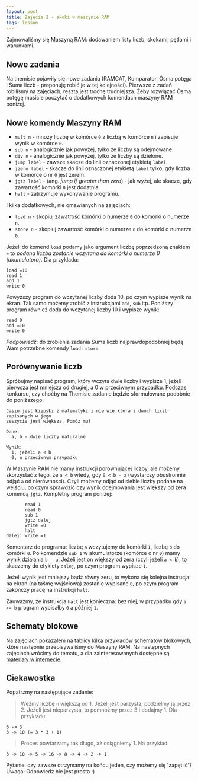 ```yaml
---
layout: post
title: Zajęcia 2 - skoki w maszynie RAM
tags: lesson
---
```


Zajmowaliśmy się Maszyną RAM: dodawaniem listy liczb, skokami, pętlami i
warunkami.

## Nowe zadania
Na themisie pojawiły się nowe zadania (RAMCAT, Komparator, Ósma potęga i Suma liczb -
proponuję robić je w tej kolejności). Pierwsze z zadań robiliśmy na
zajęciach, reszta jest trochę trudniejsza. Żeby rozwiązać Ósmą potęgę
musicie poczytać o dodatkowych komendach maszyny RAM poniżej.

## Nowe komendy Maszyny RAM
* `mult n` - mnoży liczbę w komórce `0` z liczbą w komórce `n` i zapisuje
  wynik w komórce `0`.
* `sub n` - analogicznie jak powyżej, tylko że liczby są odejmowane.
* `div n` - analogicznie jak powyżej, tylko że liczby są dzielone.
* `jump label` - zawsze skacze do linii oznaczonej etykietą `label`.
* `jzero label` - skacze do linii oznaczonej etykietą `label` tylko, gdy
  liczba w komórce o nr `0` jest zerem.
* `jgtz label` - (ang. *jump if greater than zero*) - jak wyżej, ale skacze,
  gdy zawartość komórki `0` jest dodatnia.
* `halt` - zatrzymuje wykonywanie programu.

I kilka dodatkowych, nie omawianych na zajęciach:

* `load n` - skopiuj zawatrość komórki o numerze `0` do komórki o numerze
  `n`.
* `store n` - skopiuj zawartość komórki o numerze `n` do komórki o numerze
  `0`.

Jeżeli do komend `load` podamy jako argument liczbę poprzedzoną znakiem `=`
to *podana liczba zostanie wczytana do komórki o numerze 0 (akumulatora)*.
Dla przykładu:

    load =10
    read 1
    add 1
    write 0

Powyższy program do wczytanej liczby doda 10, po czym wypisze wynik na ekran.
Tak samo możemy zrobić z instrukcjami `add`, `sub` itp. Poniższy program
również doda do wczytanej liczby 10 i wypisze wynik:

    read 0
    add =10
    write 0

*Podpowiedź*: do zrobienia zadania Suma liczb najprawdopodobniej będą Wam potrzebne
komendy `load` i `store`.

## Porównywanie liczb

Spróbujmy napisać program, który wczyta dwie liczby i wypisze 1, jeżeli pierwsza
jest mniejsza od drugiej, a 0 w przeciwnym przypadku. Podczas konkursu, czy choćby
na Themisie zadanie będzie sformułowane podobnie do poniższego:

    Jasiu jest kiepski z matematyki i nie wie która z dwóch liczb zapisanych w jego
    zeszycie jest większa. Pomóż mu!
    
    Dane:
      a, b - dwie liczby naturalne

    Wynik:
      1, jeżeli a < b
      0, w przeciwnym przypadku

W Maszynie RAM nie mamy instrukcji porównującej liczby, ale możemy skorzystać z tego,
że `a < b` wtedy, gdy `0 < b - a` (wystarczy obustronnie odjąć `a` od nierówności).
Czyli możemy odjąć od siebie liczby podane na wejściu, po czym sprawdzić czy wynik
odejmowania jest większy od zera komendą `jgtz`. Kompletny program poniżej:

           read 1
           read 0
           sub 1
           jgtz dalej
           write =0
           halt
    dalej: write =1

Komentarz do programu: liczbę `a` wczytujemy do komórki `1`, liczbę `b` do komórki
`0`. Po komendzie `sub 1` w akumulatorze (komórce o nr `0`) mamy wynik działania
`b - a`. Jeżeli jest on większy od zera (czyli jeżeli `a < b`), to skaczemy do
etykiety `dalej`, po czym program wypisze `1`.

Jeżeli wynik jest mniejszy bądź równy zeru, to wykona się kolejna instrucja: na ekran
(na taśmę wyjściową) zostanie wypisane `0`, po czym program zakończy pracę na instrukcji
`halt`.

Zauważmy, że instrukcja `halt` jest konieczna: bez niej, w przypadku gdy `a >= b` program
wypisałby `0` a później `1`.

## Schematy blokowe
Na zajęciach pokazałem na tablicy kilka przykładów schematów blokowych, które
następnie przepisywaliśmy do Maszyny RAM. Na następnych zajęciach wrócimy
do tematu, a dla zainteresowanych dostępne są [materiały w internecie](http://kasia315.republika.pl/kurs/lekcja2.htm).

## Ciekawostka
Popatrzmy na następujące zadanie:

> Weźmy liczbę `n` większą od 1. Jeżeli jest parzysta, podzielmy ją przez 2.
> Jeżeli jest nieparzysta, to pomnóżmy przez 3 i dodajmy 1. Dla przykładu:

    6 -> 3
    3 -> 10 (= 3 * 3 + 1)

> Proces powtarzamy tak długo, aż osiągniemy 1. Na przykład:

    3 -> 10 -> 5 -> 16 -> 8 -> 4 -> 2 -> 1

Pytanie: czy zawsze otrzymamy na końcu jeden, czy możemy się 'zapętlić'?
Uwaga: Odpowiedź nie jest prosta :)
